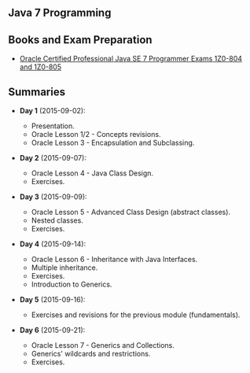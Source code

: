 ## Java 7 Programming

## Books and Exam Preparation
* [Oracle Certified Professional Java SE 7 Programmer Exams 1Z0-804 and 1Z0-805](http://www.amazon.com/Certified-Professional-Programmer-1Z0-804-1Z0-805/dp/1430247649)

## Summaries
* **Day 1** (2015-09-02):
  * Presentation.
  * Oracle Lesson 1/2 - Concepts revisions.
  * Oracle Lesson 3 - Encapsulation and Subclassing.
  
* **Day 2** (2015-09-07):
  * Oracle Lesson 4 - Java Class Design.
  * Exercises.

* **Day 3** (2015-09-09):
  * Oracle Lesson 5 - Advanced Class Design (abstract classes).
  * Nested classes.
  * Exercises.

* **Day 4** (2015-09-14):
  * Oracle Lesson 6 - Inheritance with Java Interfaces.
  * Multiple inheritance.
  * Exercises.
  * Introduction to Generics.
  
* **Day 5** (2015-09-16):
  * Exercises and revisions for the previous module (fundamentals).
  
* **Day 6** (2015-09-21):
  * Oracle Lesson 7 - Generics and Collections.
  * Generics' wildcards and restrictions.
  * Exercises.